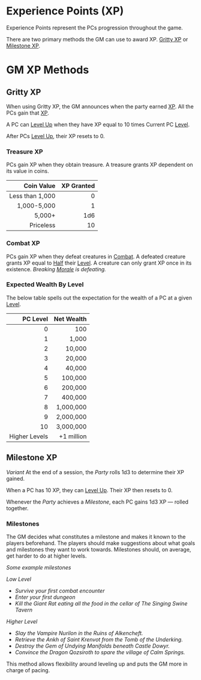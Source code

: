 # Experience Points (XP)

Experience Points represent the PCs progression throughout the game.

There are two primary methods the GM can use to award XP. [Gritty XP](Experience%20Points.md#Gritty%20XP) or [Milestone XP](Experience%20Points.md#Milestone%20XP).

# GM XP Methods

## Gritty XP

When using Gritty XP, the GM announces when the party earned [XP](Experience%20Points.md). All the PCs gain that [XP](Experience%20Points.md).

A PC can [Level Up](Level.md#Level%20Up) when they have XP equal to 10 times Current PC [Level](Level.md).

After PCs [Level Up](Level.md#Level%20Up), their XP resets to 0.

### Treasure XP

PCs gain XP when they obtain treasure. A treasure grants XP dependent on its value in coins.

|      Coin Value | XP Granted |
| --------------: | ---------: |
| Less than 1,000 |          0 |
|     1,000-5,000 |          1 |
|          5,000+ |        1d6 |
|       Priceless |         10 |

### Combat XP

PCs gain XP when they defeat creatures in [Combat](../../Game%20Procedures/Combat/Combat.md). A defeated creature grants XP equal to [Half](../../Game%20Procedures/Core%20Procedures/Half.md) their [Level](Level.md). A creature can only grant XP once in its existence. *Breaking [Morale](../../Game%20Procedures/Social%20Procedures/Morale.md) is defeating.*

### Expected Wealth By Level

The below table spells out the expectation for the wealth of a PC at a given [Level](Level.md).

|      PC Level | Net Wealth |
| ------------: | ---------: |
|             0 |        100 |
|             1 |      1,000 |
|             2 |     10,000 |
|             3 |     20,000 |
|             4 |     40,000 |
|             5 |    100,000 |
|             6 |    200,000 |
|             7 |    400,000 |
|             8 |  1,000,000 |
|             9 |  2,000,000 |
|            10 |  3,000,000 |
| Higher Levels | +1 million |

## Milestone XP

*Variant*
At the end of a session, the *Party* rolls 1d3 to determine their XP gained.

When a PC has 10 XP, they can [Level Up](Level.md#Level%20Up). Their XP then resets to 0.

Whenever the *Party* achieves a *Milestone*, each PC gains 1d3 XP — rolled together.

### Milestones

The GM decides what constitutes a milestone and makes it known to the players beforehand. The players should make suggestions about what goals and milestones they want to work towards. Milestones should, on average, get harder to do at higher levels.

*Some example milestones*

*Low Level*
- *Survive your first combat encounter*
- *Enter your first dungeon*
- *Kill the Giant Rat eating all the food in the cellar of The Singing Swine Tavern*

*Higher Level*
- *Slay the Vampire Nurilon in the Ruins of Alkencheft.*
- *Retrieve the Ankh of Saint Krenvot from the Tomb of the Underking.*
- *Destroy the Gem of Undying Manifolds beneath Castle Dowyr.*
- *Convince the Dragon Qozsiroth to spare the village of Calm Springs.*

This method allows flexibility around leveling up and puts the GM more in charge of pacing.
